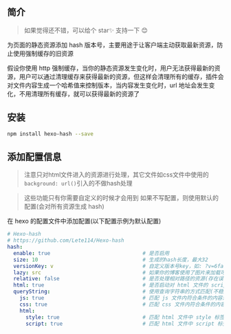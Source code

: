## 简介

> 如果觉得还不错，可以给个 star✨ 支持一下 😊

为页面的静态资源添加 hash 版本号，主要用途于让客户端主动获取最新资源，防止使用强制缓存的旧资源

假设你使用 http 强制缓存，当你的静态资源发生变化时，用户无法获得最新的资源，用户可以通过清理缓存来获得最新的资源，但这样会清理所有的缓存，插件会对文件内容生成一个哈希值来控制版本，当内容发生变化时，url 地址会发生变化，不用清理所有缓存，就可以获得最新的资源了

## 安装

```bash
npm install hexo-hash --save
```

## 添加配置信息

> 注意只对html文件进入的资源进行处理，其它文件如css文件中使用的`background: url()`引入的不做hash处理

> 这些功能只有你需要自定义的时候才会用到
> 如果不写配置，则使用默认的配置(会对所有资源生成 hash)

在 hexo 的配置文件中添加配置(以下配置示例为默认配置)

```yml
# Hexo-hash
# https://github.com/Lete114/Hexo-hash
hash:
  enable: true                              # 是否启用
  size: 10                                  # 生成的hash长度，最大32
  versionKey: v                             # 自定义版本号key，如: ?v=6faed3522c
  lazy: src                                 # 如果你的博客使用了图片来加载可以自定义源图片的img属性，如 data-src 或 lazy-src 等
  relative: false                           # 是否处理相对路径的资源(存在误注入的可能)
  html: true                                # 是否启动对 html 文件的 script | link | img 标签的引用进行 hash 注入(稳定)
  queryString:                              # 使用查询字符串的方式匹配(不稳定，存在误注入的可能)
    js: true                                # 匹配 js 文件内符合条件的内容进行 hash 注入
    css: true                               # 匹配 css 文件内符合条件的内容进行 hash 注入
    html:                          
      style: true                           # 匹配 html 文件中 style 标签中的css样式进行 hash 注入(内联)
      script: true                          # 匹配 html 文件中 script 标签中的js进行 hash 注入(内联)
```
